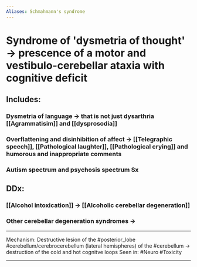 ```yaml
---
Aliases: Schmahmann's syndrome
---
```

# Syndrome of 'dysmetria of thought' -> prescence of a motor and vestibulo-cerebellar ataxia with cognitive deficit

## Includes:
### Dysmetria of language -> that is not just dysarthria [[Agrammatisim]] and [[dysprosodia]]
### Overflattening and disinhibition of affect -> [[Telegraphic speech]], [[Pathological laughter]], [[Pathological crying]] and humorous and inappropriate comments
### Autism spectrum and psychosis spectrum Sx

## DDx:
### [[Alcohol intoxication]] -> [[Alcoholic cerebellar degeneration]]
### Other cerebellar degeneration syndromes -> 

---
Mechanism: Destructive lesion of the #posterior_lobe #cerebellum/cerebrocerebellum (lateral hemispheres) of the #cerebellum -> destruction of the cold and hot cognitve loops 
Seen in: #Neuro  #Toxicity 

---